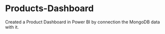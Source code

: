 # Products-Dashboard
Created a Product Dashboard in Power BI by connection the MongoDB data with it.
